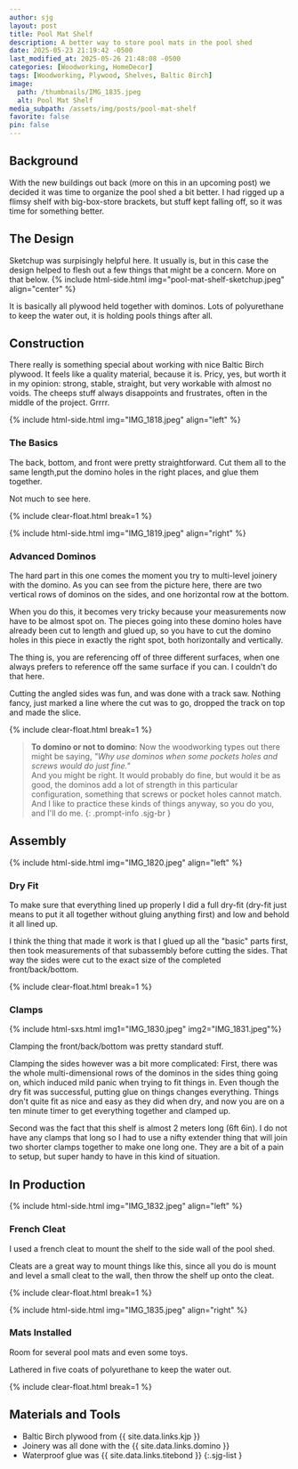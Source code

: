 ```yaml
---
author: sjg
layout: post
title: Pool Mat Shelf
description: A better way to store pool mats in the pool shed
date: 2025-05-23 21:19:42 -0500
last_modified_at: 2025-05-26 21:48:08 -0500
categories: [Woodworking, HomeDecor]
tags: [Woodworking, Plywood, Shelves, Baltic Birch]
image:
  path: /thumbnails/IMG_1835.jpeg
  alt: Pool Mat Shelf
media_subpath: /assets/img/posts/pool-mat-shelf
favorite: false
pin: false
---
```

## Background
With the new buildings out back (more on this in an upcoming post) we decided it was time to organize the pool shed a bit better.  I had rigged up a flimsy shelf with big-box-store brackets, but stuff kept falling off, so it was time for something better.

## The Design
Sketchup was surpisingly helpful here.  It usually is, but in this case the design helped to flesh out a few things that might be a concern.  More on that below.
{% include html-side.html img="pool-mat-shelf-sketchup.jpeg" align="center" %}

It is basically all plywood held together with dominos.  Lots of polyurethane to keep the water out, it is holding pools things after all.

## Construction
There really is something special about working with nice Baltic Birch plywood.  It feels like a quality material, because it is.  Pricy, yes, but worth it in my opinion: strong, stable, straight, but very workable with almost no voids.  The cheeps stuff always disappoints and frustrates, often in the middle of the project.  Grrrr.

{% include html-side.html img="IMG_1818.jpeg" align="left" %}

### The Basics
The back, bottom, and front were pretty straightforward.  Cut them all to the same length,put the domino holes in the right places, and glue them together. 

Not much to see here. 

{% include clear-float.html break=1 %}

{% include html-side.html img="IMG_1819.jpeg" align="right" %}

### Advanced Dominos

The hard part in this one comes the moment you try to multi-level joinery with the domino.  As you can see from the picture here, there are two vertical rows of dominos on the sides, and one horizontal row at the bottom.

When you do this, it becomes very tricky because your measurements now have to be almost spot on.  The pieces going into these domino holes have already been cut to length and glued up, so you have to cut the domino holes in this piece in exactly the right spot, both horizontally and vertically.

The thing is, you are referencing off of three different surfaces, when one always prefers to reference off the same surface if you can.  I couldn't do that here.

Cutting the angled sides was fun, and was done with a track saw.  Nothing fancy, just marked a line where the cut was to go, dropped the track on top and made the slice.

{% include clear-float.html break=1 %}

> **To domino or not to domino**: Now the woodworking types out there might be saying, _"Why use dominos when some pockets holes and screws would do just fine."_  
And you might be right.  It would probably do fine, but would it be as good, the dominos add a lot of strength in this particular configuration, something that screws or pocket holes cannot match.  And I like to practice these kinds of things anyway, so you do you, and I'll do me.
{: .prompt-info .sjg-br }

## Assembly

{% include html-side.html img="IMG_1820.jpeg" align="left" %}

### Dry Fit

To make sure that everything lined up properly I did a full dry-fit (dry-fit just means to put it all together without gluing anything first) and low and behold it all lined up.

I think the thing that made it work is that I glued up all the "basic" parts first, then took measurements of that subassembly before cutting the sides.  That way the sides were cut to the exact size of the completed front/back/bottom.

{% include clear-float.html break=1 %}

### Clamps

{% include html-sxs.html img1="IMG_1830.jpeg" img2="IMG_1831.jpeg"%}

Clamping the front/back/bottom was pretty standard stuff.  

Clamping the sides however was a bit more complicated:  First, there was the whole multi-dimensional rows of the dominos in the sides thing going on, which induced mild panic when trying to fit things in.  Even though the dry fit was successful, putting glue on things changes everything.  Things don't quite fit as nice and easy as they did when dry, and now you are on a ten minute timer to get everything together and clamped up.

Second was the fact that this shelf is almost 2 meters long (6ft 6in).  I do not have any clamps that long so I had to use a nifty extender thing that will join two shorter clamps together to make one long one.  They are a bit of a pain to setup, but super handy to have in this kind of situation.

## In Production

{% include html-side.html img="IMG_1832.jpeg" align="left" %}

### French Cleat

I used a french cleat to mount the shelf to the side wall of the pool shed.  

Cleats are a great way to mount things like this, since all you do is mount and level a small cleat to the wall, then throw the shelf up onto the cleat. 

{% include clear-float.html break=1 %}

{% include html-side.html img="IMG_1835.jpeg" align="right" %}

### Mats Installed

Room for several pool mats and even some toys.  

Lathered in five coats of polyurethane to keep the water out.

{% include clear-float.html break=1 %}

## Materials and Tools

- Baltic Birch plywood from {{ site.data.links.kjp }}
- Joinery was all done with the {{ site.data.links.domino }}
- Waterproof glue was {{ site.data.links.titebond }}
{:.sjg-list }
